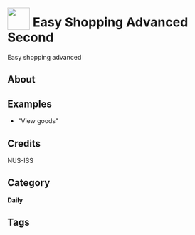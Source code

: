 # <img src="https://raw.githack.com/FortAwesome/Font-Awesome/master/svgs/solid/robot.svg" card_color="#22A7F0" width="50" height="50" style="vertical-align:bottom"/> Easy Shopping Advanced Second
Easy shopping advanced

## About


## Examples
* "View goods"

## Credits
NUS-ISS

## Category
**Daily**

## Tags

